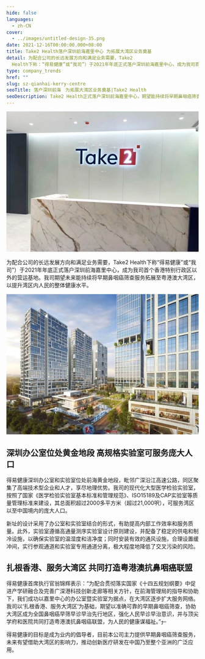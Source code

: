 ```yaml
---
hide: false
languages:
  - zh-CN
cover:
  - ../images/untitled-design-35.png
date: 2021-12-16T00:00:00.000+08:00
title: Take2 Health落户深圳前海嘉里中心 为拓展大湾区业务奠基
detail: 为配合公司的长远发展方向和满足业务需要，Take2
  Health下称：“得易健康”或“我司”）于2021年年底正式落户深圳前海嘉里中心，成为我司首个香港特别行政区以外的营运基地。我司期望未来能持续将早期鼻咽癌筛查服务拓展至粤港澳大湾区，以提升湾区内人民的整体健康水平。
type: company_trends
href: ""
slug: sz-qianhai-kerry-centre
seoTitle: 落户深圳前海　为拓展大湾区业务奠基|Take2 Health
seoDescription: Take2 Health正式落户深圳前海嘉里中心，期望能持续将早期鼻咽癌筛查服务拓展至粤港澳大湾区，以提升大湾区内人民的整体健康水平。
---
```

![Take2 Health于2021年年底正式落户深圳前海嘉里中心](../images/2.jpg)

为配合公司的长远发展方向和满足业务需要，Take2 Health下称“得易健康”或“我司”）于2021年年底正式落户深圳前海嘉里中心，成为我司首个香港特别行政区以外的营运基地。我司期望未来能持续将早期鼻咽癌筛查服务拓展至粤港澳大湾区，以提升湾区内人民的整体健康水平。

![Take2 Health期望以准确可靠的早期鼻咽癌筛查，协助大湾区成为全国鼻咽癌早筛早诊早治先行地区](../images/1.jpg)

## **深圳办公室位处黄金地段 高规格实验室可服务庞大人口**

得易健康深圳办公室和实验室位处前海黄金地段，毗邻广深沿江高速公路，同区聚集了高端技术型企业和人才，享尽地理优势。我司的现代化大型医学检验实验室，按照了国家《医学检验实验室基本标准和管理规范》、ISO15189及CAP实验室等质量管理标准来建设，其总面积超过2000多平方米（超过21,000呎），可服务湾区以至中国境内的庞大人口。

新址的设计采用了办公室和实验室结合的形式，有助提高内部工作效率和服务质量。此外，实验室遵循高通量测序实验室设计原则建设，并配备了稳定的供电和制冷设施，以确保实验室的温湿度和洁净度；同时安装有效的通风设施，合理设置缓冲间，实行参观通道和实验室专用通道分离，极大程度地降低了交叉污染的风险。

## **扎根香港、服务大湾区 共同打造粤港澳抗鼻咽癌联盟**

得易健康首席执行官翁锦辉表示：“为配合贯彻落实国家《十四五规划纲要》中促进产学研融合及完善广深港科技创新走廊等相关方针，在前海管理局的指导和协助下，我们成功以嘉里中心的办公室暨实验室为据点，在大湾区逐步扩大服务网络。我司以‘扎根香港、服务大湾区’为基础，期望以准确可靠的早期鼻咽癌筛查，协助大湾区成为全国鼻咽癌早筛早诊早治先行地区，强化人民早诊早治意识，并与顶尖学府和医院共同打造粤港澳抗鼻咽癌联盟，为人民的健康谋福祉。”~~」~~

得易健康的目标是成为业内的倡导者，目前本公司主力提供早期鼻咽癌筛查服务，未来有望借助大湾区的影响力，推动创新医疗研发在中国乃至整个亚洲的广泛应用。